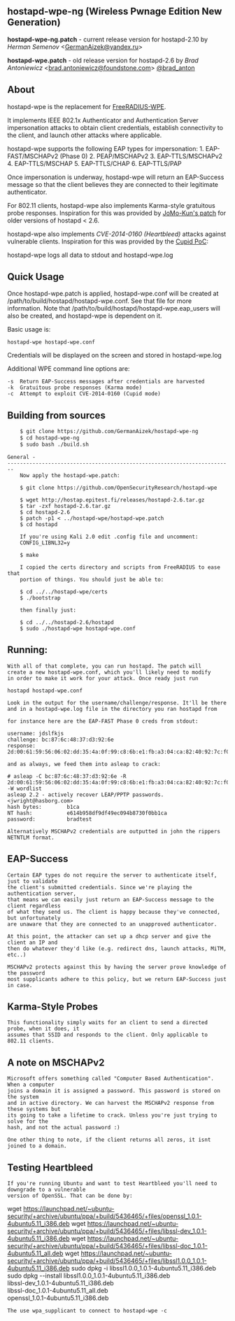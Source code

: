 hostapd-wpe-ng (Wireless Pwnage Edition New Generation)
------------------------------------------

**hostapd-wpe-ng.patch** - current release version for hostapd-2.10 by *Herman Semenov* <<GermanAizek@yandex.ru>>

**hostapd-wpe.patch** - old release version for hostapd-2.6 by *Brad Antoniewicz* <<brad.antoniewicz@foundstone.com>> [@brad_anton](https://twitter.com/brad_anton)

About
----------

hostapd-wpe is the replacement for [FreeRADIUS-WPE](http://www.willhackforsushi.com/?page_id=37).

It implements IEEE 802.1x Authenticator and Authentication
Server impersonation attacks to obtain client credentials,
establish connectivity to the client, and launch other attacks
where applicable. 

hostapd-wpe supports the following EAP types for impersonation:
    1. EAP-FAST/MSCHAPv2 (Phase 0)
    2. PEAP/MSCHAPv2
    3. EAP-TTLS/MSCHAPv2
    4. EAP-TTLS/MSCHAP
    5. EAP-TTLS/CHAP
    6. EAP-TTLS/PAP

Once impersonation is underway, hostapd-wpe will return an
EAP-Success message so that the client believes they are connected
to their legitimate authenticator. 

For 802.11 clients, hostapd-wpe also implements Karma-style gratuitous 
probe responses. Inspiration for this was provided by [JoMo-Kun's 
patch](http://www.foofus.net/?page_id=115) for older versions of hostapd < 2.6.

hostapd-wpe also implements *CVE-2014-0160 (Heartbleed)* attacks against
vulnerable clients. Inspiration for this was provided by the [Cupid PoC](https://github.com/lgrangeia/cupid):

hostapd-wpe logs all data to stdout and hostapd-wpe.log

Quick Usage
--------
Once hostapd-wpe.patch is applied, hostapd-wpe.conf will be created
at /path/to/build/hostapd/hostapd-wpe.conf. See that file for more 
information. Note that /path/to/build/hostapd/hostapd-wpe.eap_users 
will also be created, and hostapd-wpe is dependent on it. 

Basic usage is:

    hostapd-wpe hostapd-wpe.conf 

Credentials will be displayed on the screen and stored in hostapd-wpe.log

Additional WPE command line options are:

    -s  Return EAP-Success messages after credentials are harvested
    -k  Gratuitous probe responses (Karma mode) 
    -c  Attempt to exploit CVE-2014-0160 (Cupid mode)

Building  from sources
---------

```bash
    $ git clone https://github.com/GermanAizek/hostapd-wpe-ng
    $ cd hostapd-wpe-ng
    $ sudo bash ./build.sh
```

    General - 
    ------------------------------------------------------------------------
    	Now apply the hostapd-wpe.patch:
        
        $ git clone https://github.com/OpenSecurityResearch/hostapd-wpe

        $ wget http://hostap.epitest.fi/releases/hostapd-2.6.tar.gz
        $ tar -zxf hostapd-2.6.tar.gz
        $ cd hostapd-2.6
        $ patch -p1 < ../hostapd-wpe/hostapd-wpe.patch 
        $ cd hostapd
        
        If you're using Kali 2.0 edit .config file and uncomment:
        CONFIG_LIBNL32=y
        
        $ make

        I copied the certs directory and scripts from FreeRADIUS to ease that 
        portion of things. You should just be able to:

        $ cd ../../hostapd-wpe/certs
        $ ./bootstrap

        then finally just:
        
        $ cd ../../hostapd-2.6/hostapd
        $ sudo ./hostapd-wpe hostapd-wpe.conf


Running:
----------------

    With all of that complete, you can run hostapd. The patch will
    create a new hostapd-wpe.conf, which you'll likely need to modify
    in order to make it work for your attack. Once ready just run

    hostapd hostapd-wpe.conf

    Look in the output for the username/challenge/response. It'll be there
    and in a hostapd-wpe.log file in the directory you ran hostapd from

    for instance here are the EAP-FAST Phase 0 creds from stdout:

    username: jdslfkjs
    challenge: bc:87:6c:48:37:d3:92:6e
    response: 2d:00:61:59:56:06:02:dd:35:4a:0f:99:c8:6b:e1:fb:a3:04:ca:82:40:92:7c:f0

    and as always, we feed them into asleap to crack:

    # asleap -C bc:87:6c:48:37:d3:92:6e -R 2d:00:61:59:56:06:02:dd:35:4a:0f:99:c8:6b:e1:fb:a3:04:ca:82:40:92:7c:f0 -W wordlist 
    asleap 2.2 - actively recover LEAP/PPTP passwords. <jwright@hasborg.com>
    hash bytes:        b1ca
    NT hash:           e614b958df9df49ec094b8730f0bb1ca
    password:          bradtest

    Alternatively MSCHAPv2 credentials are outputted in john the rippers NETNTLM format. 


EAP-Success
--------------
    Certain EAP types do not require the server to authenticate itself, just to validate
    the client's submitted credentials. Since we're playing the authentication server, 
    that means we can easily just return an EAP-Success message to the client regardless
    of what they send us. The client is happy because they've connected, but unfortunately
    are unaware that they are connected to an unapproved authenticator. 

    At this point, the attacker can set up a dhcp server and give the client an IP and
    then do whatever they'd like (e.g. redirect dns, launch attacks, MiTM, etc..)

    MSCHAPv2 protects against this by having the server prove knowledge of the password
    most supplicants adhere to this policy, but we return EAP-Success just in case. 

Karma-Style Probes
------------------
    This functionality simply waits for an client to send a directed probe, when it does, it 
    assumes that SSID and responds to the client. Only applicable to 802.11 clients. 

A note on MSCHAPv2
-------------------
    Microsoft offers something called "Computer Based Authentication". When a computer
    joins a domain it is assigned a password. This password is stored on the system
    and in active directory. We can harvest the MSCHAPv2 response from these systems but
    its going to take a lifetime to crack. Unless you're just trying to solve for the 
    hash, and not the actual password :)

    One other thing to note, if the client returns all zeros, it isnt joined to a domain. 

Testing Heartbleed
---------------
    If you're running Ubuntu and want to test Heartbleed you'll need to downgrade to a vulnerable
    version of OpenSSL. That can be done by:

wget https://launchpad.net/~ubuntu-security/+archive/ubuntu/ppa/+build/5436465/+files/openssl_1.0.1-4ubuntu5.11_i386.deb
wget https://launchpad.net/~ubuntu-security/+archive/ubuntu/ppa/+build/5436465/+files/libssl-dev_1.0.1-4ubuntu5.11_i386.deb
wget https://launchpad.net/~ubuntu-security/+archive/ubuntu/ppa/+build/5436465/+files/libssl-doc_1.0.1-4ubuntu5.11_all.deb
wget https://launchpad.net/~ubuntu-security/+archive/ubuntu/ppa/+build/5436465/+files/libssl1.0.0_1.0.1-4ubuntu5.11_i386.deb
sudo dpkg -i libssl1.0.0_1.0.1-4ubuntu5.11_i386.deb 
sudo dpkg --install libssl1.0.0_1.0.1-4ubuntu5.11_i386.deb \
libssl-dev_1.0.1-4ubuntu5.11_i386.deb \
libssl-doc_1.0.1-4ubuntu5.11_all.deb \
openssl_1.0.1-4ubuntu5.11_i386.deb 


    The use wpa_supplicant to connect to hostapd-wpe -c 
